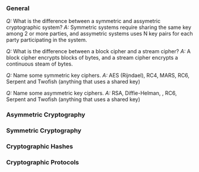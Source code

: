 ### General
*Q:* What is the difference between a symmetric and assymetric cryptographic system?
*A:* Symmetric systems require sharing the same key among 2 or more parties, and assymetric systems uses N key pairs for each party participating in the system.

*Q:* What is the difference between a block cipher and a stream cipher?
*A:* A block cipher encrypts blocks of bytes, and a stream cipher encrypts a continuous steam of bytes.

*Q:* Name some symmetric key ciphers.
*A:* AES (Rijndael), RC4, MARS, RC6, Serpent and Twofish (anything that uses a shared key) 

*Q:* Name some asymmetric key ciphers.
*A:* RSA, Diffie-Helman, , RC6, Serpent and Twofish (anything that uses a shared key) 

### Asymmetric Cryptography

### Symmetric Cryptography

### Cryptographic Hashes

### Cryptographic Protocols


###
